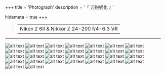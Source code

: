 +++
title = 'Photograph'
description = '『 刀锐奶化 』'

hidemeta = true
+++

> |       |
> |  :-:  |
> | Nikon ℤ 6II & Nikkor ℤ 24-200 f/4-6.3 VR |

---
![alt text](202305171614_2.jpg)
![alt text](202305172247_1.jpg)
![alt text](202306051814_2.jpg)
![alt text](202310291713_2.jpg)
![alt text](202304130651_2.jpg)
![alt text](202305111813_1.jpg)
![alt text](202305111813_2.jpg)
![alt text](202305111831_1.jpg)
![alt text](202305210752_1.jpg)
![alt text](202306051814_1.jpg)
![alt text](202307102256_1.jpg)
![alt text](202307151926_2.jpg)
![alt text](202308182110_1.jpg)
![alt text](202309010813_1.jpg)
![alt text](202309051403_1.jpg)
![alt text](202309112054_2.jpg)
![alt text](202309252109_1.jpg)
![alt text](202310151553_1.jpg)
![alt text](202310151557_1.jpg)
![alt text](202310171706_1.jpg)
![alt text](202311051653_1.jpg)
![alt text](202311051956_2.jpg)
![alt text](202311251716_3.jpg)
![alt text](202305210728_1.jpg)
![alt text](202112061804_1.jpg)
![alt text](202112051805_1.jpg)
![alt text](202111091834_1.jpg)
![alt text](202108081926_1.jpg)
![alt text](202102231357_1.jpg)
![alt text](202102211651_1.jpg)

